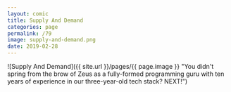 ```yaml
---
layout: comic
title: Supply And Demand
categories: page
permalink: /79
image: supply-and-demand.png
date: 2019-02-28
---
```


![Supply And Demand]({{ site.url }}/pages/{{ page.image }} "You didn't spring from the brow of Zeus as a fully-formed programming guru with ten years of experience in our three-year-old tech stack? NEXT!")